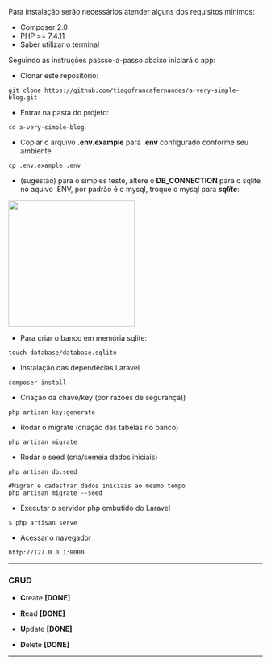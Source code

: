 Para instalação serão necessários atender alguns dos requisitos mínimos:
* Composer 2.0
* PHP >= 7.4.11
* Saber utilizar o terminal

Seguindo as instruções passso-a-passo abaixo iniciará o app:

* Clonar este repositório:
```shell
git clone https://github.com/tiagofrancafernandes/a-very-simple-blog.git
```

* Entrar na pasta do projeto:
```shell
cd a-very-simple-blog
```

* Copiar o arquivo **.env.example** para __.env__  configurado conforme seu ambiente
```shell
cp .env.example .env
```

* (sugestão) para o simples teste, altere o __DB_CONNECTION__ para o sqlite no aquivo .ENV, por padrão é o mysql, troque o mysql para __*sqlite*__:
<img src="https://i.imgur.com/oBkylKL.png" width="250" height="250" />

* Para criar o banco em memória sqlite:
```shell
touch database/database.sqlite
```

* Instalação das dependêcias Laravel
```shell
composer install
```

* Criação da chave/key (por razões de segurança))
```shell
php artisan key:generate
```

* Rodar o migrate (criação das tabelas no banco)
```shell
php artisan migrate
```

* Rodar o seed (cria/semeia dados iniciais)
```shell
php artisan db:seed

#Migrar e cadastrar dados iniciais ao mesmo tempo
php artisan migrate --seed
```

* Executar o servidor php embutido do Laravel
```shell
$ php artisan serve
```

* Acessar o navegador
```shell
http://127.0.0.1:8000
```

----

### CRUD

- **C**reate **[DONE]**

- **R**ead **[DONE]**


- **U**pdate  **[DONE]**


- **D**elete  **[DONE]**

----

